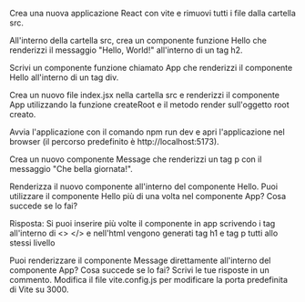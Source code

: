 Crea una nuova applicazione React con vite e rimuovi tutti i file dalla cartella src.

All'interno della cartella src, crea un componente funzione Hello che renderizzi il messaggio "Hello, World!" all'interno di un tag h2.

Scrivi un componente funzione chiamato App che renderizzi il componente Hello all'interno di un tag div.

Crea un nuovo file index.jsx nella cartella src e renderizzi il componente App utilizzando la funzione createRoot e il metodo render sull'oggetto root creato.

Avvia l'applicazione con il comando npm run dev e apri l'applicazione nel browser (il percorso predefinito è http://localhost:5173).

Crea un nuovo componente Message che renderizzi un tag p con il messaggio "Che bella giornata!".

Renderizza il nuovo componente all'interno del componente Hello.
Puoi utilizzare il componente Hello più di una volta nel componente App? Cosa succede se lo fai?

Risposta: Si puoi inserire più volte il componente in app scrivendo i tag all'interno di <> </> e nell'html vengono generati tag h1 e tag p tutti allo stessi livello

Puoi renderizzare il componente Message direttamente all'interno del componente App? Cosa succede se lo fai?
Scrivi le tue risposte in un commento. Modifica il file vite.config.js per modificare la porta predefinita di Vite su 3000.
